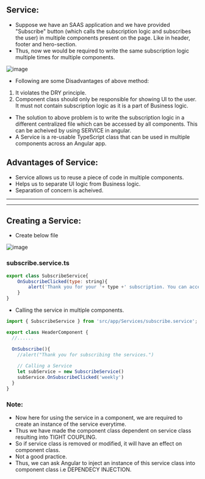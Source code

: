 ## Service:

- Suppose we have an SAAS application and we have provided "Subscribe" button (which calls the subscription logic and subscribes the user) in multiple components present on the page. Like in header, footer and hero-section. 
- Thus, now we would be required to write the same subscription logic multiple times for multiple components.

![image](https://github.com/NikhilBagwe/web-dev-notes/assets/67143015/a5983721-f74f-4694-81eb-232c84c2da95)

- Following are some Disadvantages of above method: 
1. It violates the DRY principle.
2. Component class should only be responsible for showing UI to the user. It must not contain subscription logic as it is a part of Business logic.

- The solution to above problem is to write the subscription logic in a different centralized file which can be accessed by all components. This can be acheived by using SERVICE in angular.
- A Service is a re-usable TypeScript class that can be used in multiple components across an Angular app.

## Advantages of Service:

- Service allows us to reuse a piece of code in multiple components.
- Helps us to separate UI logic from Business logic.
- Separation of concern is acheived.

---
---

## Creating a Service:

- Create below file

![image](https://github.com/NikhilBagwe/web-dev-notes/assets/67143015/d89c1649-e38c-4e96-8385-3f21c718f291)

### subscribe.service.ts

```js
export class SubscribeService{
    OnSubscribeClicked(type: string){
        alert('Thank you for your '+ type +' subscription. You can access the services now.')
    }
}
```
- Calling the service in multiple components.

```js
import { SubscribeService } from 'src/app/Services/subscribe.service';

export class HeaderComponent {
  //......

  OnSubscribe(){
    //alert("Thank you for subscribing the services.")
  
    // Calling a Service
    let subService = new SubscribeService()
    subService.OnSubscribeClicked('weekly')
  }
}
```

### Note:

- Now here for using the service in a component, we are required to create an instance of the service everytime.
- Thus we have made the component class dependent on service class resulting into TIGHT COUPLING.
- So if service class is removed or modified, it will have an effect on component class.
- Not a good practice.
- Thus, we can ask Angular to inject an instance of this service class into component class i.e DEPENDECY INJECTION. 



















